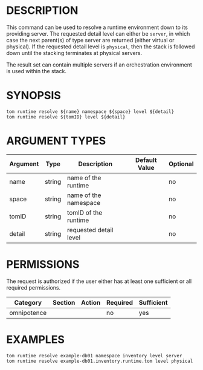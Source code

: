 # DESCRIPTION

This command can be used to resolve a runtime environment down to its
providing server. The requested detail level can either be `server`, in
which case the next parent(s) of type server are returned (either virtual or
physical). If the requested detail level is `physical`, then the stack
is followed down until the stacking terminates at physical servers.

The result set can contain multiple servers if an orchestration
environment is used within the stack.

# SYNOPSIS

```
tom runtime resolve ${name} namespace ${space} level ${detail}
tom runtime resolve ${tomID} level ${detail}
```

# ARGUMENT TYPES

Argument | Type | Description | Default Value | Optional
 ------- | ---- | ----------- | ------------- | --------
name | string | name of the runtime | | no
space | string | name of the namespace | | no
tomID | string | tomID of the runtime | | no
detail | string | requested detail level | | no

# PERMISSIONS

The request is authorized if the user either has at least one
sufficient or all required permissions.

Category | Section | Action | Required | Sufficient
 ------- | ------- | ------ | -------- | ----------
omnipotence | | | no | yes

# EXAMPLES

```
tom runtime resolve example-db01 namespace inventory level server
tom runtime resolve example-db01.inventory.runtime.tom level physical
```
